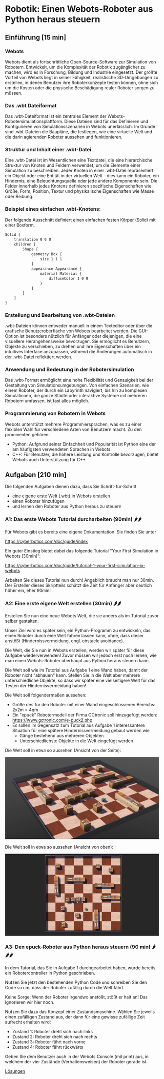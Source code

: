 # Robotik: Einen Webots-Roboter aus Python heraus steuern

## Einführung [15 min]

### Webots

Webots dient als fortschrittliche Open-Source-Software zur Simulation von Robotern. Entwickelt, um die Komplexität der Robotik zugänglicher zu machen, wird es in Forschung, Bildung und Industrie eingesetzt. Der größte Vorteil von Webots liegt in seiner Fähigkeit, realistische 3D-Umgebungen zu erstellen, in denen Benutzer ihre Roboterkonzepte testen können, ohne sich um die Kosten oder die physische Beschädigung realer Roboter sorgen zu müssen.


### Das .wbt Dateiformat

Das .wbt-Dateiformat ist ein zentrales Element der Webots-Robotersimulationsplattform. Diese Dateien sind für das Definieren und Konfigurieren von Simulationsszenarien in Webots unerlässlich. Im Grunde sind .wbt-Dateien die Baupläne, die festlegen, wie eine virtuelle Welt und die darin agierenden Roboter aussehen und funktionieren.


### Struktur und Inhalt einer .wbt-Datei

Eine .wbt-Datei ist im Wesentlichen eine Textdatei, die eine hierarchische Struktur von Knoten und Feldern verwendet, um die Elemente einer Simulation zu beschreiben. Jeder Knoten in einer .wbt-Datei repräsentiert ein Objekt oder eine Entität in der virtuellen Welt – dies kann ein Roboter, ein Hindernis, eine Beleuchtungsquelle oder jede andere Komponente sein. Die Felder innerhalb jedes Knotens definieren spezifische Eigenschaften wie Größe, Form, Position, Textur und physikalische Eigenschaften wie Masse oder Reibung.

### Beispiel eines einfachen .wbt-Knotens:

Der folgende Ausschnitt definiert einen einfachen festen Körper (Solid) mit einer Boxform.

    Solid {
        translation 0 0 0
        children [
            Shape {
                geometry Box {
                    size 1 1 1
                }
                appearance Appearance {
                    material Material {
                        diffuseColor 1 0 0
                    }
                }
            }
        ]
    }

### Erstellung und Bearbeitung von .wbt-Dateien

.wbt-Dateien können entweder manuell in einem Texteditor oder über die grafische Benutzeroberfläche von Webots bearbeitet werden. Die GUI-Option ist besonders nützlich für Anfänger oder diejenigen, die eine visuellere Herangehensweise bevorzugen. Sie ermöglicht es Benutzern, Objekte zu verschieben, zu drehen und ihre Eigenschaften über ein intuitives Interface anzupassen, während die Änderungen automatisch in der .wbt-Datei reflektiert werden.


### Anwendung und Bedeutung in der Robotersimulation

Das .wbt-Format ermöglicht eine hohe Flexibilität und Genauigkeit bei der Gestaltung von Simulationsumgebungen. Von einfachen Szenarien, wie einem Roboter, der durch ein Labyrinth navigiert, bis hin zu komplexen Simulationen, die ganze Städte oder interaktive Systeme mit mehreren Robotern umfassen, ist fast alles möglich.


### Programmierung von Robotern in Webots

Webots unterstützt mehrere Programmiersprachen, was es zu einer flexiblen Wahl für verschiedene Arten von Benutzern macht. Zu den prominenten gehören:

- Python: Aufgrund seiner Einfachheit und Popularität ist Python eine der am häufigsten verwendeten Sprachen in Webots.
- C++: Für Benutzer, die höhere Leistung und Kontrolle bevorzugen, bietet Webots auch Unterstützung für C++.

## Aufgaben [210 min]

Die folgenden Aufgaben dienen dazu, dass Sie Schritt-für-Schritt
- eine eigene erste Welt (.wbt) in Webots erstellen
- einen Roboter hinzufügen
- und lernen den Roboter aus Python heraus zu steuern

### A1: Das erste Webots Tutorial durcharbeiten (90min) 🌶️🌶️

Für Webots gibt es bereits eine eigene Dokumentation. Sie finden Sie unter

https://cyberbotics.com/doc/guide/index

Ein guter Einstieg bietet dabei das folgende Tutorial "Your First Simulation in Webots (30min)":

https://cyberbotics.com/doc/guide/tutorial-1-your-first-simulation-in-webots

Arbeiten Sie dieses Tutorial nun durch! Angeblich braucht man nur 30min. Der Ersteller dieses Skriptteils schätzt die Zeit für Anfänger aber deutlich höher ein, eher 90min!

### A2: Eine erste eigene Welt erstellen (30min) 🌶️🌶️

Erstellen Sie nun eine neue Webots Welt, die sie anders als im Tutorial zuvor selber gestalten.

Unser Ziel wird es später sein, ein Python-Programm zu entwickeln, das einen Roboter durch eine Welt fahren lassen kann, ohne, dass dieser anstößt (Hindernissvermeidung, engl. obstacle avoidance).

Die Welt, die Sie nun in Webots erstellen, werden wir später für diese Aufgabe wiederverwenden! Zuvor müssen wir jedoch erst noch lernen, wie man einen Webots-Roboter überhaupt aus Python heraus steuern kann.

Die Welt soll wie im Tutorial aus Aufgabe 1 eine Wand haben, damit der Roboter nicht "abhauen" kann. Stellen Sie in die Welt aber mehrere unterschiedliche Objekte, so dass wir später eine vielseitigere Welt für das Testen der Hindernisvermeidung haben!

Die Welt soll folgendermaßen aussehen:

- Größe des für den Roboter mit einer Wand eingeschlossenen Bereichs: 2x2m = 4qm
- Ein "epuck" Robotermodell der Firma GCtronic soll hinzugefügt werden: https://www.gctronic.com/e-puck2.php
- Es sollen im Gegensatz zum Tutorial aus Aufgabe 1 interessantere Situation für eine spätere Hindernissvermeidung gebaut werden wie
    -  Gänge bestehend aus mehreren Objekten
    -  Unterschiedlichste Objekte in die Welt eingefügt werden
 
Die Welt soll in etwa so aussehen (Ansicht von der Seite):

![Quadratische Welt mit vielen Hindernissen](images/webots_quadratische_welt_viele_hindernisse.png)

Die Welt soll in etwa so aussehen (Ansicht von oben):

![Quadratische Welt mit vielen Hindernissen von oben](images/webots_quadratische_welt_viele_hindernisse_topview.png)

### A3: Den epuck-Roboter aus Python heraus steuern (90 min) 🌶️🌶️🌶️

In dem Tutorial, das Sie in Aufgabe 1 durchgearbeitet haben, wurde bereits ein Robotercontroller in Python geschrieben.

Nutzen Sie jetzt den bestehenden Python Code und schreiben Sie den Code so um, dass der Roboter zufällig durch die Welt fährt.

Keine Sorge: Wenn der Roboter irgendwo anstößt, stößt er halt an! Das ignorieren wir hier noch.

Nutzen Sie dazu das Konzept einer Zustandsmaschine. Wählen Sie jeweils einen zufälligen Zustand aus, der dann für eine gewisse zufällige Zeit aufrecht erhalten wird:

- Zustand 1: Roboter dreht sich nach links
- Zustand 2: Roboter dreht sich nach rechts
- Zustand 3: Roboter fährt nach vorne
- Zustand 4: Roboter fährt rückwärts

Geben Sie dem Benutzer auch in der Webots Console (mit print) aus, in welchem der vier Zustände (Verhaltensweisen) der Roboter gerade ist.

[Lösungen](webots_roboter_aus_python_steuern_loesungen.md)
